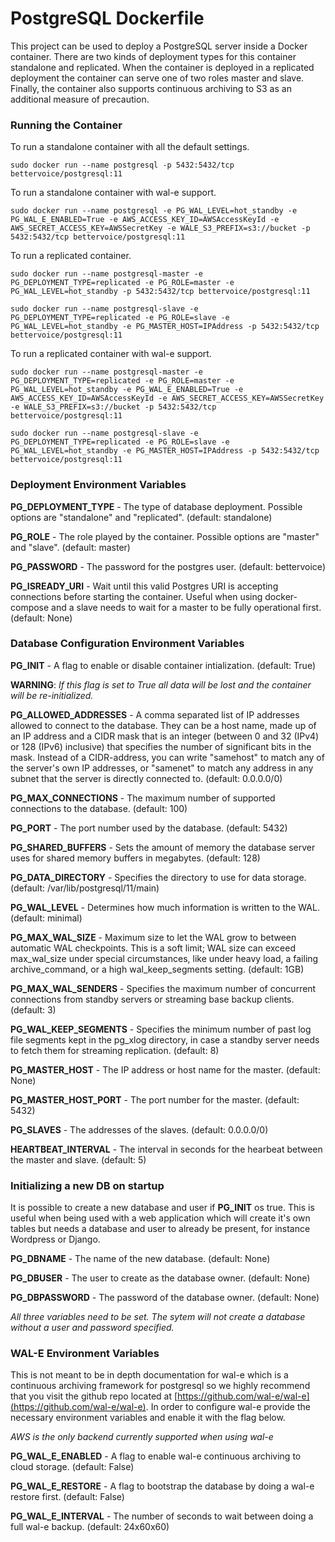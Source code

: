 PostgreSQL Dockerfile
==================

This project can be used to deploy a PostgreSQL server inside a Docker container. There are two kinds of deployment types for this container standalone and replicated. When the container is deployed in a replicated deployment the container can serve one of two roles master and slave. Finally, the container also supports continuous archiving to S3 as an additional measure of precaution.

### Running the Container

To run a standalone container with all the default settings.

```sudo docker run --name postgresql -p 5432:5432/tcp bettervoice/postgresql:11```

To run a standalone container with wal-e support.

```sudo docker run --name postgresql -e PG_WAL_LEVEL=hot_standby -e PG_WAL_E_ENABLED=True -e AWS_ACCESS_KEY_ID=AWSAccessKeyId -e AWS_SECRET_ACCESS_KEY=AWSSecretKey -e WALE_S3_PREFIX=s3://bucket -p 5432:5432/tcp bettervoice/postgresql:11```

To run a replicated container.

```sudo docker run --name postgresql-master -e PG_DEPLOYMENT_TYPE=replicated -e PG_ROLE=master -e PG_WAL_LEVEL=hot_standby -p 5432:5432/tcp bettervoice/postgresql:11```

```sudo docker run --name postgresql-slave -e PG_DEPLOYMENT_TYPE=replicated -e PG_ROLE=slave -e PG_WAL_LEVEL=hot_standby -e PG_MASTER_HOST=IPAddress -p 5432:5432/tcp bettervoice/postgresql:11```

To run a replicated container with wal-e support.

```sudo docker run --name postgresql-master -e PG_DEPLOYMENT_TYPE=replicated -e PG_ROLE=master -e PG_WAL_LEVEL=hot_standby -e PG_WAL_E_ENABLED=True -e AWS_ACCESS_KEY_ID=AWSAccessKeyId -e AWS_SECRET_ACCESS_KEY=AWSSecretKey -e WALE_S3_PREFIX=s3://bucket -p 5432:5432/tcp bettervoice/postgresql:11```

```sudo docker run --name postgresql-slave -e PG_DEPLOYMENT_TYPE=replicated -e PG_ROLE=slave -e PG_WAL_LEVEL=hot_standby -e PG_MASTER_HOST=IPAddress -p 5432:5432/tcp bettervoice/postgresql:11```

### Deployment Environment Variables

**PG_DEPLOYMENT_TYPE** - The type of database deployment. Possible options are "standalone" and "replicated". (default: standalone)

**PG_ROLE** - The role played by the container. Possible options are "master" and "slave". (default: master)

**PG_PASSWORD** - The password for the postgres user. (default: bettervoice)

**PG_ISREADY_URI** - Wait until this valid Postgres URI is accepting connections before starting the container. Useful when using docker-compose and a slave needs to wait for a master to be fully operational first. (default: None)

### Database Configuration Environment Variables

**PG_INIT** - A flag to enable or disable container intialization. (default: True)

**WARNING**: *If this flag is set to True all data will be lost and the container will be re-initialized.*

**PG_ALLOWED_ADDRESSES** - A comma separated list of IP addresses allowed to connect to the database. They can be a host name, made up of an IP address and a CIDR mask that is an integer (between 0 and 32 (IPv4) or 128 (IPv6) inclusive) that specifies the number of significant bits in the mask. Instead of a CIDR-address, you can write "samehost" to match any of the server's own IP addresses, or "samenet" to match any address in any subnet that the server is directly connected to. (default: 0.0.0.0/0)

**PG_MAX_CONNECTIONS** - The maximum number of supported connections to the database. (default: 100)

**PG_PORT** - The port number used by the database. (default: 5432)

**PG_SHARED_BUFFERS** - Sets the amount of memory the database server uses for shared memory buffers in megabytes. (default: 128)

**PG_DATA_DIRECTORY** - Specifies the directory to use for data storage. (default: /var/lib/postgresql/11/main)

**PG_WAL_LEVEL** - Determines how much information is written to the WAL. (default: minimal)

**PG_MAX_WAL_SIZE** - Maximum size to let the WAL grow to between automatic WAL checkpoints. This is a soft limit; WAL size can exceed max_wal_size under special circumstances, like under heavy load, a failing archive_command, or a high wal_keep_segments setting. (default: 1GB)

**PG_MAX_WAL_SENDERS** - Specifies the maximum number of concurrent connections from standby servers or streaming base backup clients. (default: 3)

**PG_WAL_KEEP_SEGMENTS** - Specifies the minimum number of past log file segments kept in the pg_xlog directory, in case a standby server needs to fetch them for streaming replication. (default: 8)

**PG_MASTER_HOST** - The IP address or host name for the master. (default: None)

**PG_MASTER_HOST_PORT** - The port number for the master. (default: 5432)

**PG_SLAVES** - The addresses of the slaves. (default: 0.0.0.0/0)

**HEARTBEAT_INTERVAL** - The interval in seconds for the hearbeat between the master and slave. (default: 5)

### Initializing a new DB on startup

It is possible to create a new database and user if **PG_INIT** os true. This is useful when being used with a web application which will create it's own tables but needs a database and user to already be present, for instance Wordpress or Django.

**PG_DBNAME** - The name of the new database. (default: None)

**PG_DBUSER** - The user to create as the database owner. (default: None)

**PG_DBPASSWORD** - The password of the database owner. (default: None)

*All three variables need to be set. The sytem will not create a database without a user and password specified.*

### WAL-E Environment Variables

This is not meant to be in depth documentation for wal-e which is a continuous archiving framework for postgresql so we highly recommend that you visit the github repo located at [https://github.com/wal-e/wal-e](https://github.com/wal-e/wal-e). In order to configure wal-e provide the necessary environment variables and enable it with the flag below.

*AWS is the only backend currently supported when using wal-e*

**PG_WAL_E_ENABLED** - A flag to enable wal-e continuous archiving to cloud storage. (default: False)

**PG_WAL_E_RESTORE** - A flag to bootstrap the database by doing a wal-e restore first. (default: False)

**PG_WAL_E_INTERVAL** - The number of seconds to wait between doing a full wal-e backup. (default: 24x60x60)

